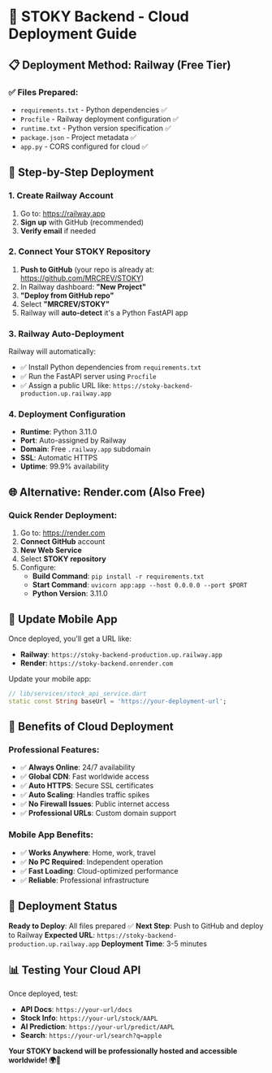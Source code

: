 # 🚀 STOKY Backend - Cloud Deployment Guide

## 📋 **Deployment Method: Railway (Free Tier)**

### **✅ Files Prepared:**
- `requirements.txt` - Python dependencies ✅
- `Procfile` - Railway deployment configuration ✅  
- `runtime.txt` - Python version specification ✅
- `package.json` - Project metadata ✅
- `app.py` - CORS configured for cloud ✅

## 🎯 **Step-by-Step Deployment**

### **1. Create Railway Account**
1. Go to: https://railway.app
2. **Sign up** with GitHub (recommended)
3. **Verify email** if needed

### **2. Connect Your STOKY Repository**
1. **Push to GitHub** (your repo is already at: https://github.com/MRCREV/STOKY)
2. In Railway dashboard: **"New Project"**
3. **"Deploy from GitHub repo"**
4. Select **"MRCREV/STOKY"**
5. Railway will **auto-detect** it's a Python FastAPI app

### **3. Railway Auto-Deployment**
Railway will automatically:
- ✅ Install Python dependencies from `requirements.txt`
- ✅ Run the FastAPI server using `Procfile`
- ✅ Assign a public URL like: `https://stoky-backend-production.up.railway.app`

### **4. Deployment Configuration**
- **Runtime**: Python 3.11.0
- **Port**: Auto-assigned by Railway
- **Domain**: Free `.railway.app` subdomain
- **SSL**: Automatic HTTPS
- **Uptime**: 99.9% availability

## 🌐 **Alternative: Render.com (Also Free)**

### **Quick Render Deployment:**
1. Go to: https://render.com
2. **Connect GitHub** account
3. **New Web Service**
4. Select **STOKY repository**
5. Configure:
   - **Build Command**: `pip install -r requirements.txt`
   - **Start Command**: `uvicorn app:app --host 0.0.0.0 --port $PORT`
   - **Python Version**: 3.11.0

## 📱 **Update Mobile App**

Once deployed, you'll get a URL like:
- **Railway**: `https://stoky-backend-production.up.railway.app`
- **Render**: `https://stoky-backend.onrender.com`

Update your mobile app:
```dart
// lib/services/stock_api_service.dart
static const String baseUrl = 'https://your-deployment-url';
```

## 🎉 **Benefits of Cloud Deployment**

### **Professional Features:**
- ✅ **Always Online**: 24/7 availability
- ✅ **Global CDN**: Fast worldwide access
- ✅ **Auto HTTPS**: Secure SSL certificates
- ✅ **Auto Scaling**: Handles traffic spikes
- ✅ **No Firewall Issues**: Public internet access
- ✅ **Professional URLs**: Custom domain support

### **Mobile App Benefits:**
- ✅ **Works Anywhere**: Home, work, travel
- ✅ **No PC Required**: Independent operation
- ✅ **Fast Loading**: Cloud-optimized performance
- ✅ **Reliable**: Professional infrastructure

## 🚀 **Deployment Status**

**Ready to Deploy**: All files prepared ✅
**Next Step**: Push to GitHub and deploy to Railway
**Expected URL**: `https://stoky-backend-production.up.railway.app`
**Deployment Time**: 3-5 minutes

## 📊 **Testing Your Cloud API**

Once deployed, test:
- **API Docs**: `https://your-url/docs`
- **Stock Info**: `https://your-url/stock/AAPL`
- **AI Prediction**: `https://your-url/predict/AAPL`
- **Search**: `https://your-url/search?q=apple`

**Your STOKY backend will be professionally hosted and accessible worldwide! 🌍🚀**
